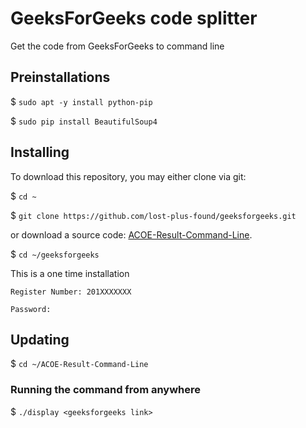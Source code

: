 # GeeksForGeeks code splitter
Get the code from GeeksForGeeks to command line

## Preinstallations

$ `sudo apt -y install python-pip`

$ `sudo pip install BeautifulSoup4`

## Installing

To download this repository, you may either clone via git:

$ `cd ~`

$ `git clone https://github.com/lost-plus-found/geeksforgeeks.git`

or download a source code: [ACOE-Result-Command-Line](https://github.com/lost-plus-found/geeksforgeeks/archive/master.zip).

$ `cd ~/geeksforgeeks`

This is a one time installation

`Register Number: 201XXXXXXX`

`Password: `

## Updating

$ `cd ~/ACOE-Result-Command-Line`

### Running the command from anywhere

$ `./display <geeksforgeeks link>`

